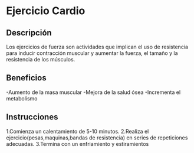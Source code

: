 # Ejercicio Cardio

## Descripción
Los ejercicios de fuerza son actividades que implican el uso de resistencia para inducir contracción muscular y aumentar la fuerza, el tamaño y la resistencia de los músculos.

## Beneficios
-Aumento de la masa muscular
-Mejora de la salud ósea
-Incrementa el metabolismo

## Instrucciones
1.Comienza un calentamiento de 5-10 minutos.
2.Realiza el ejercicio(pesas,maquinas,bandas de resistencia) en series de repeticiones adecuadas.
3.Termina con un enfriamiento y estiramientos
